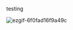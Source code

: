 testing

![ezgif-6f0fad16f9a49c](https://github.com/user-attachments/assets/f19c4b59-b1de-4521-bdd5-704c5d3911bf)
